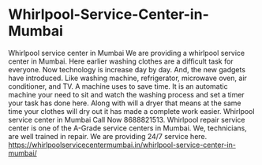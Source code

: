 # Whirlpool-Service-Center-in-Mumbai
Whirlpool service center in Mumbai We are providing a whirlpool service center in Mumbai. Here earlier washing clothes are a difficult task for everyone. Now technology is increase day by day. And, the new gadgets have introduced. Like washing machine, refrigerator, microwave oven, air conditioner, and TV. A machine uses to save time. It is an automatic machine your need to sit and watch the washing process and set a timer your task has done here. Along with will a dryer that means at the same time your clothes will dry out it has made a complete work easier. Whirlpool service center in Mumbai Call Now 8688821513. Whirlpool repair service center is one of the A-Grade service centers in Mumbai. We, technicians, are well trained in repair. We are providing 24/7 service here. https://whirlpoolservicecentermumbai.in/whirlpool-service-center-in-mumbai/
